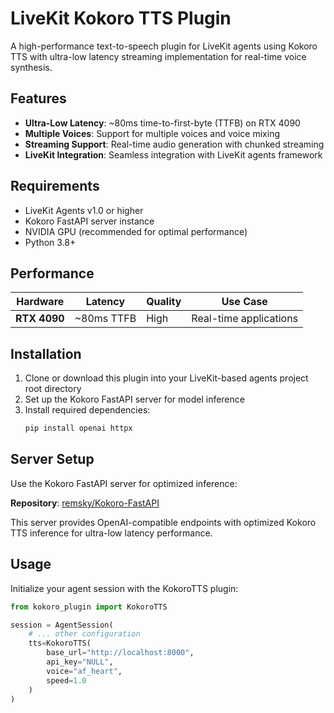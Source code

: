 # LiveKit Kokoro TTS Plugin

A high-performance text-to-speech plugin for LiveKit agents using Kokoro TTS with ultra-low latency streaming implementation for real-time voice synthesis.

## Features

- **Ultra-Low Latency**: ~80ms time-to-first-byte (TTFB) on RTX 4090
- **Multiple Voices**: Support for multiple voices and voice mixing
- **Streaming Support**: Real-time audio generation with chunked streaming
- **LiveKit Integration**: Seamless integration with LiveKit agents framework

## Requirements

- LiveKit Agents v1.0 or higher
- Kokoro FastAPI server instance
- NVIDIA GPU (recommended for optimal performance)
- Python 3.8+

## Performance

| Hardware | Latency | Quality | Use Case |
|----------|---------|---------|----------|
| **RTX 4090** | ~80ms TTFB | High | Real-time applications |

## Installation

1. Clone or download this plugin into your LiveKit-based agents project root directory
2. Set up the Kokoro FastAPI server for model inference
3. Install required dependencies:
   ```bash
   pip install openai httpx
   ```

## Server Setup

Use the Kokoro FastAPI server for optimized inference:

**Repository**: [remsky/Kokoro-FastAPI](https://github.com/remsky/Kokoro-FastAPI)

This server provides OpenAI-compatible endpoints with optimized Kokoro TTS inference for ultra-low latency performance.

## Usage

Initialize your agent session with the KokoroTTS plugin:

```python
from kokoro_plugin import KokoroTTS

session = AgentSession(
    # ... other configuration
    tts=KokoroTTS(
        base_url="http://localhost:8000",
        api_key="NULL",
        voice="af_heart",
        speed=1.0
    )
)
```
